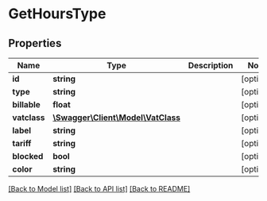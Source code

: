 # GetHoursType

## Properties
Name | Type | Description | Notes
------------ | ------------- | ------------- | -------------
**id** | **string** |  | [optional] 
**type** | **string** |  | [optional] 
**billable** | **float** |  | [optional] 
**vatclass** | [**\Swagger\Client\Model\VatClass**](VatClass.md) |  | [optional] 
**label** | **string** |  | [optional] 
**tariff** | **string** |  | [optional] 
**blocked** | **bool** |  | [optional] 
**color** | **string** |  | [optional] 

[[Back to Model list]](../README.md#documentation-for-models) [[Back to API list]](../README.md#documentation-for-api-endpoints) [[Back to README]](../README.md)


